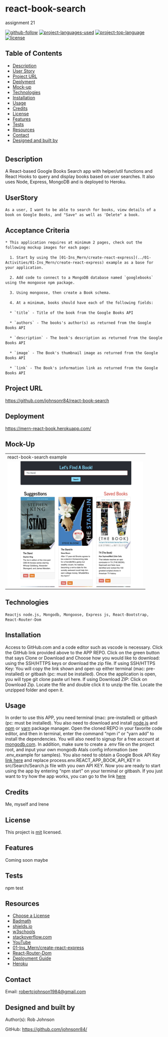 # react-book-search
assignment 21

  [![github-follow](https://img.shields.io/github/followers/johnsonr84?label=Follow&logoColor=lightgrey&style=social)](https://github.com/johnsonr84)
  [![project-languages-used](https://img.shields.io/github/languages/count/johnsonr84/readme-generator?color=orange)](https://github.com/johnsonr84/react-book-search)
  [![project-top-language](https://img.shields.io/github/languages/top/johnsonr84/readme-generator?color=yellow)](https://github.com/johnsonr84/react-book-search)
  [![license](https://img.shields.io/badge/license-mit-brightgreen.svg)](https://choosealicense.com/licenses/mit/)

  ## Table of Contents 
  * [Description](#Description)
  * [User Story](#UserStory)
  * [Project URL](#Project-URL)
  * [Deplyment](#Deployment)
  * [Mock-up](#Mock-up)
  * [Technologies](#Technologies)
  * [Installation](#Installation)
  * [Usage](#Usage)
  * [Credits](#Credits)
  * [License](#License)
  * [Features](#Features)
  * [Tests](#Tests)
  * [Resources](#Resources)
  * [Contact](#Contact)
  * [Designed and built by](#Designed-and-built-by)
  #
  
  ## Description 
  A React-based Google Books Search app with helper/util functions and React Hooks to query and display books based on user searches. It also uses Node, Express, MongoDB and is deployed to Heroku.

  ## UserStory 
  ```
  As a user, I want to be able to search for books, view details of a book on Google Books, and "Save" as well as 'Delete" a book.
  ```
  ## Acceptance Criteria
  ``` 
  * This application requires at minimum 2 pages, check out the following mockup images for each page:

    1. Start by using the [01-Ins_Mern/create-react-express](../01-Activities/01-Ins_Mern/create-react-express) example as a base for your application.

    2. Add code to connect to a MongoDB database named `googlebooks` using the mongoose npm package.

    3. Using mongoose, then create a Book schema.

    4. At a minimum, books should have each of the following fields:

    * `title` - Title of the book from the Google Books API

    * `authors` - The books's author(s) as returned from the Google Books API

    * `description` - The book's description as returned from the Google Books API

    * `image` - The Book's thumbnail image as returned from the Google Books API

    * `link` - The Book's information link as returned from the Google Books API
  ```
  ## Project URL
  https://github.com/johnsonr84/react-book-search

  ## Deployment
  https://mern-react-book.herokuapp.com/

  ## Mock-Up
  <table>
    <tr>
      <td>react-book-search example</td>
    </tr>
    <tr>
      <td><img src="react-book-search.png" height=400 alt="screenshot of react-book-search"></td>
    </tr>
  </table>

  ## Technologies 
  ```
  Reactjs node.js, Mongodb, Mongoose, Express js, React-Bootstrap, React-Router-Dom
  ```

  ## Installation 
   Access to GitHub.com and a code editor such as vscode is necessary. Click the GitHub link provided above to the APP REPO. Click on the green button that says Clone or Download and Choose how you would like to download: using the SSH/HTTPS keys or download the zip file. If using SSH/HTTPS Key: You will copy the link shown and open up either terminal (mac: pre-installed) or gitbash (pc: must be installed). Once the application is open, you will type git clone paste url here. If using Download ZIP: Click on Download Zip. Locate the file and double click it to unzip the file. Locate the unzipped folder and open it. 

  ## Usage 
  In order to use this APP, you need terminal (mac: pre-installed) or gitbash (pc: must be installed). You also need to download and install [node.js](https://nodejs.org/en/) and [npm](www.npmjs.com) or [yarn](https://yarnpkg.com/) package manager. Open the cloned REPO in your favorite code editor, and then in terminal, enter the command “npm i“ or “yarn add”  to install the dependencies. You will also need to signup for a free account at [mongodb.com](https://www.mongodb.com/). In addition, make sure to create a .env file on the project root, and input your own mongodb Atals config information (see .env_example for samples). You also need to obtain a Google Book API Key [link here](https://developers.google.com/books/docs/v1/getting_started) and replace process.env.REACT_APP_BOOK_API_KEY in src/Search/Search.js file with you own API KEY. Now you are ready to start using  the app by entering “npm start” on your terminal or gitbash. If you just want to try how the app works, you can go to the link [here](https://mern-react-book.herokuapp.com/)

  ## Credits 
  Me, myself and Irene 

  ## License 
  This project is [mit](https://choosealicense.com/licenses/mit/) licensed.

  ## Features
  Coming soon maybe 

  ## Tests
  npm test 

  ## Resources
  * [Choose a License](https://choosealicense.com/)
  * [Badmath](https://img.shields.io/github/languages/top/nielsenjared/badmath)
  * [shields.io](https://shields.io/)
  * [w3schools](https://www.w3schools.com/)
  * [stackoverflow.com](https://stackoverflow.com/)
  * [YouTube](https://www.youtube.com/)
  * [01-Ins_Mern/create-react-express](../01-Activities/01-Ins_Mern/create-react-express)
  * [React-Router-Dom](https://github.com/reactjs/react-router)
  * [Deployment Guide](./MongoDBDeploy.md)
  * [Heroku](https://www.heroku.com)


  ## Contact
  Email: robertcjohnson1984@gmail.com 

  ## Designed and built by
  Author(s): Rob Johnson  

  GitHub: https://github.com/johnsonr84/ 
